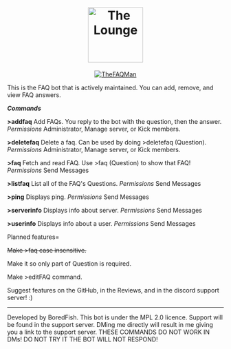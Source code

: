 <h1 align="center">		<img
<img
		align="center"
		width="128"
		alt="The Lounge"
		src="https://cdn.discordapp.com/attachments/695345270338355232/780522040226086932/TheFAQMan.png">
</h1>
<p align="center">
<a href="https://top.gg/bot/737142055670775850">
    <img src="https://top.gg/api/widget/737142055670775850.svg" alt="TheFAQMan" />
</a>

</p>
This is the FAQ bot that is actively maintained. You can add, remove, and view FAQ answers. 

***Commands*** 

**>addfaq** Add FAQs. You reply to the bot with the question, then the answer. 
*Permissions* Administrator, Manage server, or Kick members.

**>deletefaq** Delete a faq. Can be used by doing >deletefaq (Question). 
*Permissions* Administrator, Manage server, or Kick members. 

**>faq** Fetch and read FAQ. Use >faq (Question) to show that FAQ! 
*Permissions* Send Messages

**>listfaq** List all of the FAQ's Questions.
*Permissions* Send Messages

**>ping** Displays ping.
*Permissions* Send Messages

**>serverinfo** Displays info about server.
*Permissions* Send Messages

**>userinfo** Displays info about a user.
*Permissions* Send Messages

Planned features=

~~Make >faq case insensitive.~~

Make it so only part of Question is required.

Make >editFAQ command.

Suggest features on the GitHub, in the Reviews, and in the discord support server! :)

_________________________________________________________________________________________________________________________
Developed by BoredFish. This bot is under the MPL 2.0 licence. Support will be found in the support server. DMing me directly will result in me giving you a link to the support server. THESE COMMANDS DO NOT WORK IN DMs! DO NOT TRY IT THE BOT WILL NOT RESPOND!
